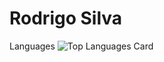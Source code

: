 # Rodrigo Silva

Languages
![Top Languages Card](https://github-readme-stats.vercel.app/api/top-langs/?username=shinokada)
